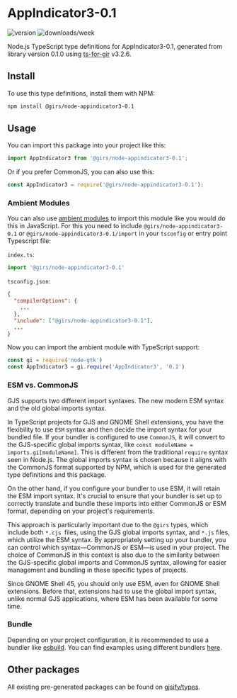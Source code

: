 
# AppIndicator3-0.1

![version](https://img.shields.io/npm/v/@girs/node-appindicator3-0.1)
![downloads/week](https://img.shields.io/npm/dw/@girs/node-appindicator3-0.1)


Node.js TypeScript type definitions for AppIndicator3-0.1, generated from library version 0.1.0 using [ts-for-gir](https://github.com/gjsify/ts-for-gir) v3.2.6.


## Install

To use this type definitions, install them with NPM:
```bash
npm install @girs/node-appindicator3-0.1
```

## Usage

You can import this package into your project like this:
```ts
import AppIndicator3 from '@girs/node-appindicator3-0.1';
```

Or if you prefer CommonJS, you can also use this:
```ts
const AppIndicator3 = require('@girs/node-appindicator3-0.1');
```

### Ambient Modules

You can also use [ambient modules](https://github.com/gjsify/ts-for-gir/tree/main/packages/cli#ambient-modules) to import this module like you would do this in JavaScript.
For this you need to include `@girs/node-appindicator3-0.1` or `@girs/node-appindicator3-0.1/import` in your `tsconfig` or entry point Typescript file:

`index.ts`:
```ts
import '@girs/node-appindicator3-0.1'
```

`tsconfig.json`:
```json
{
  "compilerOptions": {
    ...
  },
  "include": ["@girs/node-appindicator3-0.1"],
  ...
}
```

Now you can import the ambient module with TypeScript support: 

```ts
const gi = require('node-gtk')
const AppIndicator3 = gi.require('AppIndicator3', '0.1')
```



### ESM vs. CommonJS

GJS supports two different import syntaxes. The new modern ESM syntax and the old global imports syntax.

In TypeScript projects for GJS and GNOME Shell extensions, you have the flexibility to use `ESM` syntax and then decide the import syntax for your bundled file. If your bundler is configured to use `CommonJS`, it will convert to the GJS-specific global imports syntax, like `const moduleName = imports.gi[moduleName]`. This is different from the traditional `require` syntax seen in Node.js. The global imports syntax is chosen because it aligns with the CommonJS format supported by NPM, which is used for the generated type definitions and this package.

On the other hand, if you configure your bundler to use ESM, it will retain the ESM import syntax. It's crucial to ensure that your bundler is set up to correctly translate and bundle these imports into either CommonJS or ESM format, depending on your project's requirements.

This approach is particularly important due to the `@girs` types, which include both `*.cjs `files, using the GJS global imports syntax, and `*.js` files, which utilize the ESM syntax. By appropriately setting up your bundler, you can control which syntax—CommonJS or ESM—is used in your project. The choice of CommonJS in this context is also due to the similarity between the GJS-specific global imports and CommonJS syntax, allowing for easier management and bundling in these specific types of projects.

Since GNOME Shell 45, you should only use ESM, even for GNOME Shell extensions. Before that, extensions had to use the global import syntax, unlike normal GJS applications, where ESM has been available for some time.

### Bundle

Depending on your project configuration, it is recommended to use a bundler like [esbuild](https://esbuild.github.io/). You can find examples using different bundlers [here](https://github.com/gjsify/ts-for-gir/tree/main/examples).

## Other packages

All existing pre-generated packages can be found on [gjsify/types](https://github.com/gjsify/types).


